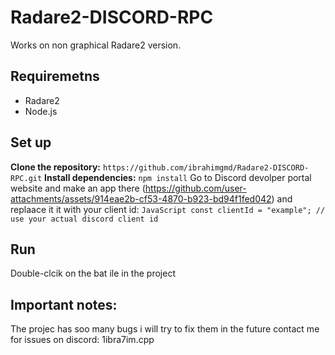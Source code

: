 # Radare2-DISCORD-RPC
Works on non graphical Radare2 version.
## Requiremetns
- Radare2
- Node.js
## Set up
**Clone the repository:**
```https://github.com/ibrahimgmd/Radare2-DISCORD-RPC.git```
**Install dependencies:**
```npm install```
Go to Discord devolper portal website and make an app there
(https://github.com/user-attachments/assets/914eae2b-cf53-4870-b923-bd94f1fed042)
and replaace it it with your client id:
```JavaScript const clientId = "example"; // use your actual discord client id```
## Run
Double-clcik on the bat ile in the project

## Important notes:
The projec has soo many bugs i will try to fix them in the future
contact me for issues on discord: 1ibra7im.cpp
